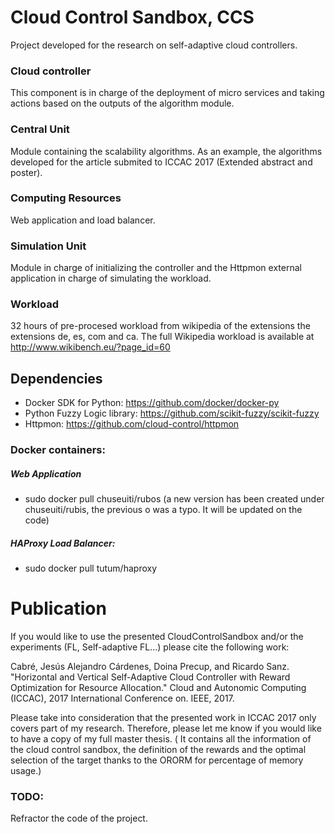 # Cloud Control Sandbox, CCS

Project developed for the research on self-adaptive cloud controllers. 

### Cloud controller      

This component is in charge of the deployment of micro services and taking actions based on the outputs of the algorithm module. 

### Central Unit       

Module containing the scalability algorithms. As an example, the algorithms developed for the article submited to ICCAC 2017 (Extended abstract and poster). 

### Computing Resources       

Web application and load balancer. 
 
### Simulation Unit      

Module in charge of initializing the controller and the Httpmon external application in charge of simulating the workload.

### Workload

32 hours of pre-procesed workload from wikipedia of the extensions the extensions de, es, com and ca.
The full Wikipedia workload is available at http://www.wikibench.eu/?page_id=60

## Dependencies

- Docker SDK for Python: https://github.com/docker/docker-py
- Python Fuzzy Logic library: https://github.com/scikit-fuzzy/scikit-fuzzy
- Httpmon: https://github.com/cloud-control/httpmon

### Docker containers:

##### Web Application
- sudo docker pull chuseuiti/rubos 
(a new version has been created under chuseuiti/rubis, the previous o was a typo. It will be updated on the code)

##### HAProxy Load Balancer:

- sudo docker pull tutum/haproxy

# Publication

If you would like to use the presented CloudControlSandbox and/or the experiments (FL, Self-adaptive FL...) please cite the following work:

Cabré, Jesús Alejandro Cárdenes, Doina Precup, and Ricardo Sanz. "Horizontal and Vertical Self-Adaptive Cloud Controller with Reward Optimization for Resource Allocation." Cloud and Autonomic Computing (ICCAC), 2017 International Conference on. IEEE, 2017.

Please take into consideration that the presented work in ICCAC 2017 only covers part of my research. Therefore, please let me know if you would like to have a copy of my full master thesis. ( It contains all the information of the cloud control sandbox, the definition of the rewards and the optimal selection of the target thanks to the ORORM for percentage of memory usage.)



### TODO:
Refractor the code of the project.

